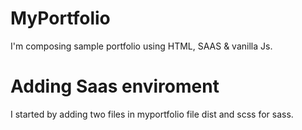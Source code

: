 # MyPortfolio
I'm composing sample portfolio using HTML, SAAS &amp; vanilla Js.

# Adding Saas enviroment
I started by adding two files in myportfolio file dist and scss for sass.
